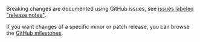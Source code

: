 Breaking changes are documented using GitHub issues, see [issues labeled "release notes"](https://github.com/hapijs/cryptiles/issues?q=is%3Aissue+label%3A%22release+notes%22).

If you want changes of a specific minor or patch release, you can browse the [GitHub milestones](https://github.com/hapijs/cryptiles/milestones?state=closed&direction=asc&sort=due_date).
